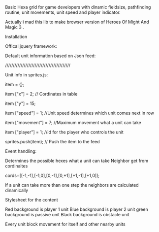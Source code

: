 Basic Hexa grid for game developers with dinamic fieldsize, pathfinding routine, unit movements, unit speed and player indicator.


Actually i mad this lib to make browser version of  Heroes Of Might And Magic 3 .




Installation




Offical jquery framework:


<script src='jquery.js'></script>




Default unit information based on Json feed:


<script src='sprites.js'></script>



//////////////////////////////////////////



Unit info in sprites.js:

item = {};

item ["x"] = 2;                // Cordinates in table

item ["y"] = 15;

item ["speed"] = 1;             //Unit speed determines which unit comes next in row

item ["movement"] = 7;          //Maximum movement what a unit can take

item ["player"] = 1;            //Id for the player who controls the unit

        
        
sprites.push(item);	                   // Push the item to the feed












Event handling:


<script src='events.js'></script>







Determines the possible hexes what a unit can take
Neighbor get from cordinaltes  

cords=[[-1,-1],[-1,0],[0,-1],[0,+1],[+1,-1],[+1,0]];


If a unit can take more than one step the neighbors are calculated dinamically








Stylesheet for the content



<link rel="stylesheet" href="playfield.css">

Red background is player 1 unit
Blue background is player 2 unit
green background is passive unit
Black background is obstacle unit



Every unit block movement for itself and other nearby units

